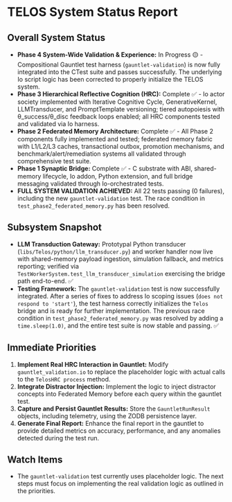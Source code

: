 # TELOS System Status Report

## Overall System Status
- **Phase 4 System-Wide Validation & Experience:** In Progress 🟡 - Compositional Gauntlet test harness (`gauntlet-validation`) is now fully integrated into the CTest suite and passes successfully. The underlying Io script logic has been corrected to properly initialize the TELOS system.
- **Phase 3 Hierarchical Reflective Cognition (HRC):** Complete ✅ - Io actor society implemented with Iterative Cognitive Cycle, GenerativeKernel, LLMTransducer, and PromptTemplate versioning; tiered autopoiesis with θ_success/θ_disc feedback loops enabled; all HRC components tested and validated via Io harness.
- **Phase 2 Federated Memory Architecture:** Complete ✅ - All Phase 2 components fully implemented and tested; federated memory fabric with L1/L2/L3 caches, transactional outbox, promotion mechanisms, and benchmark/alert/remediation systems all validated through comprehensive test suite.
- **Phase 1 Synaptic Bridge:** Complete ✅ - C substrate with ABI, shared-memory lifecycle, Io addon, Python extension, and full bridge messaging validated through Io-orchestrated tests.
- **FULL SYSTEM VALIDATION ACHIEVED:** All 22 tests passing (0 failures), including the new `gauntlet-validation` test. The race condition in `test_phase2_federated_memory.py` has been resolved.

## Subsystem Snapshot
- **LLM Transduction Gateway:** Prototypal Python transducer (`libs/Telos/python/llm_transducer.py`) and worker handler now live with shared-memory payload ingestion, simulation fallback, and metrics reporting; verified via `TestWorkerSystem.test_llm_transducer_simulation` exercising the bridge path end-to-end. ✅
- **Testing Framework:** The `gauntlet-validation` test is now successfully integrated. After a series of fixes to address Io scoping issues (`does not respond to 'start'`), the test harness correctly initializes the `Telos` bridge and is ready for further implementation. The previous race condition in `test_phase2_federated_memory.py` was resolved by adding a `time.sleep(1.0)`, and the entire test suite is now stable and passing. ✅

## Immediate Priorities
1.  **Implement Real HRC Interaction in Gauntlet:** Modify `gauntlet_validation.io` to replace the placeholder logic with actual calls to the `TelosHRC process` method.
2.  **Integrate Distractor Injection:** Implement the logic to inject distractor concepts into Federated Memory before each query within the gauntlet test.
3.  **Capture and Persist Gauntlet Results:** Store the `GauntletRunResult` objects, including telemetry, using the ZODB persistence layer.
4.  **Generate Final Report:** Enhance the final report in the gauntlet to provide detailed metrics on accuracy, performance, and any anomalies detected during the test run.

## Watch Items
- The `gauntlet-validation` test currently uses placeholder logic. The next steps must focus on implementing the real validation logic as outlined in the priorities.